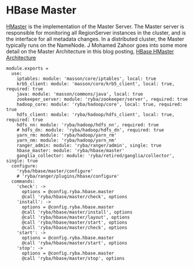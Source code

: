 
# HBase Master

[HMaster](http://hbase.apache.org/book.html#_master) is the implementation of the Master Server.
The Master server is responsible for monitoring all RegionServer instances in the cluster, and is the interface for all metadata changes.
In a distributed cluster, the Master typically runs on the NameNode.
J Mohamed Zahoor goes into some more detail on the Master Architecture in this blog posting, [HBase HMaster Architecture](http://blog.zahoor.in/2012/08/hbase-hmaster-architecture/)

    module.exports =
      use:
        iptables: module: 'masson/core/iptables', local: true
        krb5_client: module: 'masson/core/krb5_client', local: true, required: true
        java: module: 'masson/commons/java', local: true
        zookeeper_server: module: 'ryba/zookeeper/server', required: true
        hadoop_core: module: 'ryba/hadoop/core', local: true, required: true
        hdfs_client: module: 'ryba/hadoop/hdfs_client', local: true, required: true
        hdfs_nn: module: 'ryba/hadoop/hdfs_nn', required: true
        # hdfs_dn: module: 'ryba/hadoop/hdfs_dn', required: true
        yarn_rm: module: 'ryba/hadoop/yarn_rm'
        yarn_nm: module: 'ryba/hadoop/yarn_nm'
        ranger_admin: module: 'ryba/ranger/admin', single: true
        hbase_master: module: 'ryba/hbase/master'
        ganglia_collector: module: 'ryba/retired/ganglia/collector', single: true
      configure:
        'ryba/hbase/master/configure'
        # 'ryba/ranger/plugins/hbase/configure'
      commands:
        'check': ->
          options = @config.ryba.hbase.master
          @call 'ryba/hbase/master/check', options
        'install': ->
          options = @config.ryba.hbase.master
          @call 'ryba/hbase/master/install', options
          @call 'ryba/hbase/master/layout', options
          @call 'ryba/hbase/master/start', options
          @call 'ryba/hbase/master/check', options
        'start': ->
          options = @config.ryba.hbase.master
          @call 'ryba/hbase/master/start', options
        'stop': ->
          options = @config.ryba.hbase.master
          @call 'ryba/hbase/master/stop', options
